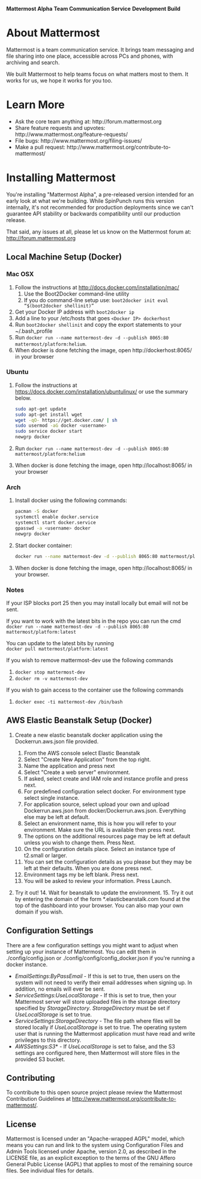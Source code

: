 **Mattermost Alpha**
**Team Communication Service**
**Development Build**


About Mattermost
================

Mattermost is a team communication service. It brings team messaging and file sharing into one place, accessible across PCs and phones, with archiving and search.

We built Mattermost to help teams focus on what matters most to them. It works for us, we hope it works for you too.

Learn More
==========
<ul>
<li/>Ask the core team anything at: http://forum.mattermost.org</li>
<li/>Share feature requests and upvotes: http://www.mattermost.org/feature-requests/</li>
<li/>File bugs: http://www.mattermost.org/filing-issues/</li>
<li/>Make a pull request: http://www.mattermost.org/contribute-to-mattermost/</li>
</ul>

Installing Mattermost
=====================

You're installing "Mattermost Alpha", a pre-released version intended for an early look at what we're building. While SpinPunch runs this version internally, it's not recommended for production deployments since we can't guarantee API stability or backwards compatibility until our production release.

That said, any issues at all, please let us know on the Mattermost forum at: http://forum.mattermost.org

Local Machine Setup (Docker)
-----------------------------

### Mac OSX ###

1. Follow the instructions at http://docs.docker.com/installation/mac/  
    1. Use the Boot2Docker command-line utility  
    2. If you do command-line setup use: `boot2docker init eval “$(boot2docker shellinit)”`  
2. Get your Docker IP address with `boot2docker ip`
3. Add a line to your /etc/hosts that goes `<Docker IP> dockerhost`
4. Run `boot2docker shellinit` and copy the export statements to your ~/.bash\_profile
5. Run `docker run --name mattermost-dev -d --publish 8065:80 mattermost/platform:helium`. 
6. When docker is done fetching the image, open http://dockerhost:8065/ in your browser

### Ubuntu ###
1. Follow the instructions at https://docs.docker.com/installation/ubuntulinux/ or use the summary below.

	``` bash
	sudo apt-get update
	sudo apt-get install wget
	wget -qO- https://get.docker.com/ | sh
	sudo usermod -aG docker <username>
	sudo service docker start
	newgrp docker
	```

2. Run `docker run --name mattermost-dev -d --publish 8065:80 mattermost/platform:helium`
3. When docker is done fetching the image, open http://localhost:8065/ in your browser

### Arch ###
1. Install docker using the following commands:

	``` bash
	pacman -S docker
	systemctl enable docker.service
	systemctl start docker.service
	gpasswd -a <username> docker
	newgrp docker
	```

2. Start docker container:

	``` bash
	docker run --name mattermost-dev -d --publish 8065:80 mattermost/platform:helium
	```

3. When docker is done fetching the image, open http://localhost:8065/ in your browser.

### Notes ###
If your ISP blocks port 25 then you may install locally but email will not be sent.

If you want to work with the latest bits in the repo you can run the cmd
`docker run --name mattermost-dev -d --publish 8065:80 mattermost/platform:latest`

You can update to the latest bits by running  
`docker pull mattermost/platform:latest`

If you wish to remove mattermost-dev use the following commands  

1. `docker stop mattermost-dev`
2. `docker rm -v mattermost-dev`

If you wish to gain access to the container use the following commands
1. `docker exec -ti mattermost-dev /bin/bash`

AWS Elastic Beanstalk Setup (Docker)
------------------------------------

1. Create a new elastic beanstalk docker application using the Dockerrun.aws.json file provided. 
	1. From the AWS console select Elastic Beanstalk
	2. Select "Create New Application" from the top right.
	3. Name the application and press next
	4. Select "Create a web server" environment.
	5. If asked, select create and IAM role and instance profile and press next.
	6. For predefined configuration select docker. For environment type select single instance. 
	7. For application source, select upload your own and upload Dockerrun.aws.json from docker/Dockerrun.aws.json. Everything else may be left at default.
	8. Select an environment name, this is how you will refer to your environment. Make sure the URL is available then press next.
	9. The options on the additional resources page may be left at default unless you wish to change them. Press Next.
	10. On the configuration details place. Select an instance type of t2.small or larger.
	11. You can set the configuration details as you please but they may be left at their defaults. When you are done press next.
	12. Environment tags my be left blank. Press next.
	13. You will be asked to review your information. Press Launch.

4. Try it out!
	14. Wait for beanstalk to update the environment.
	15. Try it out by entering the domain of the form \*.elasticbeanstalk.com found at the top of the dashboard into your browser. You can also map your own domain if you wish. 

Configuration Settings
----------------------

There are a few configuration settings you might want to adjust when setting up your instance of Mattermost. You can edit them in ./config/config.json or ./config/config/config_docker.json if you're running a docker instance.

* *EmailSettings*:*ByPassEmail* - If this is set to true, then users on the system will not need to verify their email addresses when signing up. In addition, no emails will ever be sent.
* *ServiceSettings*:*UseLocalStorage* - If this is set to true, then your Mattermost server will store uploaded files in the storage directory specified by *StorageDirectory*. *StorageDirectory* must be set if *UseLocalStorage* is set to true.
* *ServiceSettings*:*StorageDirectory* - The file path where files will be stored locally if *UseLocalStorage* is set to true. The operating system user that is running the Mattermost application must have read and write privileges to this directory.
* *AWSSettings*:*S3*\* - If *UseLocalStorage* is set to false, and the S3 settings are configured here, then Mattermost will store files in the provided S3 bucket.

Contributing
------------

To contribute to this open source project please review the Mattermost Contribution Guidelines at http://www.mattermost.org/contribute-to-mattermost/.

License
-------

Mattermost is licensed under an "Apache-wrapped AGPL" model, which means you can run and link to the system using Configuration Files and Admin Tools licensed under Apache, version 2.0, as described in the LICENSE file, as an explicit exception to the terms of the GNU Affero General Public License (AGPL) that applies to most of the remaining source files. See individual files for details.


